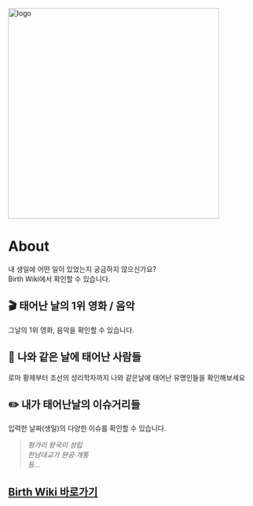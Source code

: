 <img width="429" alt="logo" src="https://user-images.githubusercontent.com/8604840/115818693-448ac100-a438-11eb-9fa2-79430e64144f.png">


# About

내 생일에 어떤 일이 있었는지 궁금하지 않으신가요?  
Birth Wiki에서 확인할 수 있습니다. 

## 🎬️ 태어난 날의 1위 영화 / 음악
그날의 1위 영화, 음악을 확인할 수 있습니다. 

## 🎂 나와 같은 날에 태어난 사람들
로마 황제부터 조선의 성리학자까지 나와 같은날에 태어난 유명인들을 확인해보세요

## ✏️ 내가 태어난날의 이슈거리들
입력한 날짜(생일)의 다양한 이슈를 확인할 수 있습니다. 

> _헝가리 왕국이 성립_   
> _한남대교가 완공·개통_  
> _등..._

## [Birth Wiki 바로가기](https://birthwiki.space)
